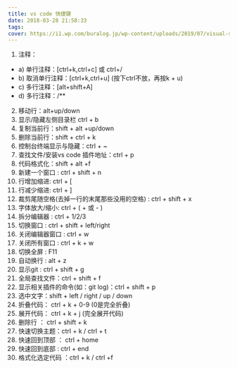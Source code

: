 ```yaml
---
title: vs code 快捷键
date: 2018-03-28 21:58:33
tags:
cover: https://i1.wp.com/buralog.jp/wp-content/uploads/2019/07/visual-sutdio-code-logo.png?fit=480%2C240&ssl=1
---
```

1. 注释：
  -   a) 单行注释：[ctrl+k,ctrl+c] 或 ctrl+/
  -   b) 取消单行注释：[ctrl+k,ctrl+u] (按下ctrl不放，再按k + u)
  -   c) 多行注释：[alt+shift+A]
  -   d) 多行注释：/**
2. 移动行：alt+up/down
1. 显示/隐藏左侧目录栏 ctrl + b
1. 复制当前行：shift + alt +up/down
1. 删除当前行：shift + ctrl + k
1. 控制台终端显示与隐藏：ctrl + ~
1. 查找文件/安装vs code 插件地址：ctrl + p
1. 代码格式化：shift + alt +f
1. 新建一个窗口 : ctrl + shift + n
1. 行增加缩进: ctrl + [
1. 行减少缩进: ctrl + ]
1. 裁剪尾随空格(去掉一行的末尾那些没用的空格) : ctrl + shift + x
1. 字体放大/缩小: ctrl + ( + 或 - )
1. 拆分编辑器 : ctrl + 1/2/3
1. 切换窗口 : ctrl + shift + left/right
1. 关闭编辑器窗口 : ctrl + w
1. 关闭所有窗口 : ctrl + k + w
1. 切换全屏 : F11
1. 自动换行 : alt + z
1. 显示git : ctrl + shift + g
1. 全局查找文件：ctrl + shift + f
1. 显示相关插件的命令(如：git log)：ctrl + shift + p
1. 选中文字：shift + left / right / up / down
1. 折叠代码： ctrl + k + 0-9 (0是完全折叠)
1. 展开代码： ctrl + k + j (完全展开代码)
1. 删除行 ： ctrl + shift + k
1. 快速切换主题：ctrl + k / ctrl + t
1. 快速回到顶部 ： ctrl + home
1. 快速回到底部 : ctrl + end
1. 格式化选定代码 ：ctrl + k / ctrl +f